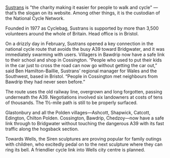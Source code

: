 <aside class="ednote">

[Sustrans](https://sustrans.org.uk/) is "the charity making it easier
for people to walk and cycle" — that’s the slogan on its website. Among
other things, it is the custodian of the National Cycle Network.

Founded in 1977 as Cyclebag, Sustrans is supported by more than 3,500
volunteers around the whole of Britain. Head office is in Bristol.

</aside>

On a drizzly day in February, Sustrans opened a key connection in the
national cycle route that avoids the busy A39 toward Bridgwater, and it
was immediately swarming with users. Villagers in Bawdrip now have a
safe link to their school and shop in Cossington. “People who used to
put their kids in the car just to cross the road can now go without
getting the car out,” said Ben Hamilton-Baillie, Sustrans’ regional
manager for Wales and the Southwest, based in Bristol. “People in
Cossington met neighbours from Bawdrip they had never seen before.”

The route uses the old railway line, overgrown and long forgotten,
passing underneath the A39. Negotiations involved six landowners at
costs of tens of thousands. The 1½-mile path is still to be properly
surfaced.

Glastonbury and all the Polden villages—Ashcott, Shapwick, Catcott,
Edington, Chilton Polden. Cossington, Bawdrip, Chedzoy—now have a safe
link through to Bridgwater without touching the dangerous A39 with its
fast traffic along the hogsback section.

Towards Wells, the Siren sculptures are proving popular for family
outings with children, who excitedly pedal on to the next sculpture
where they can ring its bell. A friendlier cycle link into Wells city
centre is planned.
